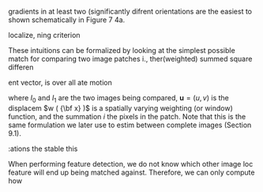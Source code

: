 gradients in at least two (significantly difrent orientations are the easiest to shown schematically in Figure $7$ 4a.

localize, ning criterion

These intuitions can be formalized by looking at the simplest possible match for comparing two image patches i., ther(weighted) summed square differen

ent vector,
is over all
ate motion

where $I_{0}$ and $I_{1}$ are the two images being compared, ${\mathbf u}=( u, v )$ is the displacem $w ( {\bf x} )$ is a spatially varying weighting (or window) function, and the summation $i$ the pixels in the patch. Note that this is the same formulation we later use to estim between complete images (Section 9.1).

:ations the stable this

When performing feature detection, we do not know which other image loc feature will end up being matched against. Therefore, we can only compute how